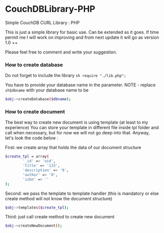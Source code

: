 # CouchDBLibrary-PHP
Simple CouchDB CURL Library : PHP

This is just a simple library for basic use. Can be extended as it goes.
If time permit me I will work on improving and from next update it will go as version 1.0 ++

Please feel free to comment and write your suggestion.


### How to create database
Do not forget to include the library ```sh require "./lib.php"; ```

You have to provide your database name in the parameter.
NOTE - replace ```sh$dbname``` with your database name to be
```sh
$obj->createDatabase($dbname);
```

### How to create document
The best way to create new document is using template (at least to my experience)
You can store your template in different file inside tpl folder and call when necessary, 
but for now we will not go deep into that. Anyway, let's look the code below :

First: we create array that holds the data of our document structure
```sh
$create_tpl = array(
		'_id' => 'uid',
		'title' => '123',
		'description' => '0',
		'author' => '0',
		'isbn' => ''
);
```
Second: we pass the template to template handler (this is mandatory or else create method will not know the document structure)
```sh
$obj->templates($create_tpl);
```
Third: just call create method to create new document
```sh
$obj->createNewDocument();
```
